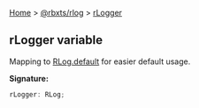 [Home](./index.md) &gt; [@rbxts/rlog](./rlog.md) &gt; [rLogger](./rlog.rlogger.md)

## rLogger variable

Mapping to [RLog.default](./rlog.rlog.default.md) for easier default usage.

**Signature:**

```typescript
rLogger: RLog;
```
